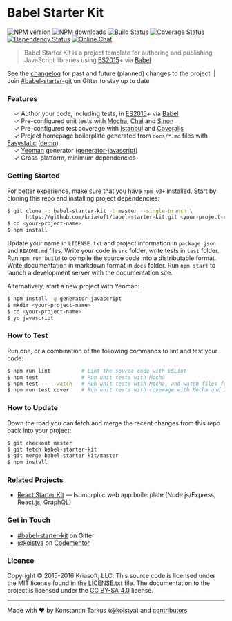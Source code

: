 # Babel Starter Kit

[![NPM version](http://img.shields.io/npm/v/generator-javascript.svg?style=flat-square)](https://www.npmjs.com/package/generator-javascript)
[![NPM downloads](http://img.shields.io/npm/dm/generator-javascript.svg?style=flat-square)](https://www.npmjs.com/package/generator-javascript)
[![Build Status](http://img.shields.io/travis/kriasoft/babel-starter-kit/master.svg?style=flat-square)](https://travis-ci.org/kriasoft/babel-starter-kit)
[![Coverage Status](https://img.shields.io/coveralls/kriasoft/babel-starter-kit.svg?style=flat-square)](https://coveralls.io/github/kriasoft/babel-starter-kit)
[![Dependency Status](http://img.shields.io/david/dev/kriasoft/babel-starter-kit.svg?style=flat-square)](https://david-dm.org/kriasoft/babel-starter-kit#info=devDependencies)
[![Online Chat](http://img.shields.io/badge/chat_room-%23babel--starter--kit-blue.svg?style=flat-square)](https://gitter.im/kriasoft/babel-starter-kit)

> Babel Starter Kit is a project template for authoring and publishing JavaScript libraries using
> [ES2015](https://babeljs.io/docs/learn-es2015/)+ via [Babel](https://babeljs.io/)

See the [changelog](CHANGELOG.md) for past and future (planned) changes to the project &nbsp;|&nbsp;
Join [#babel-starter-git](https://gitter.im/kriasoft/babel-starter-kit) on Gitter to stay up to date

### Features

&nbsp; &nbsp; ✓ Author your code, including tests, in [ES2015](https://babeljs.io/docs/learn-es2015/)+ via [Babel](http://babeljs.io/)<br>
&nbsp; &nbsp; ✓ Pre-configured unit tests with [Mocha](http://mochajs.org/), [Chai](http://chaijs.com/) and [Sinon](http://sinonjs.org/)<br>
&nbsp; &nbsp; ✓ Pre-configured test coverage with [Istanbul](https://github.com/gotwarlost/istanbul) and [Coveralls](https://coveralls.io/)<br>
&nbsp; &nbsp; ✓ Project homepage boilerplate generated from `docs/*.md` files with [Easystatic](https://easystatic.com) ([demo](http://www.kriasoft.com/babel-starter-kit/))<br>
&nbsp; &nbsp; ✓ [Yeoman](http://yeoman.io/) generator ([generator-javascript](https://github.com/kriasoft/babel-starter-kit/tree/yeoman-generator))<br>
&nbsp; &nbsp; ✓ Cross-platform, minimum dependencies<br>

### Getting Started

For better experience, make sure that you have `npm v3+` installed. Start by cloning this repo and
installing project dependencies:

```sh
$ git clone -o babel-starter-kit -b master --single-branch \
      https://github.com/kriasoft/babel-starter-kit.git <your-project-name>
$ cd <your-project-name>
$ npm install
```

Update your name in `LICENSE.txt` and project information in `package.json` and `README.md` files.
Write your code in `src` folder, write tests in `test` folder. Run `npm run build` to compile the
source code into a distributable format. Write documentation in markdown format in `docs` folder.
Run `npm start` to launch a development server with the documentation site.

Alternatively, start a new project with Yeoman:

```sh
$ npm install -g generator-javascript
$ mkdir <your-project-name>
$ cd <your-project-name>
$ yo javascript
```

### How to Test

Run one, or a combination of the following commands to lint and test your code:

```sh
$ npm run lint          # Lint the source code with ESLint
$ npm test              # Run unit tests with Mocha
$ npm test -- --watch   # Run unit tests wtih Mocha, and watch files for changes
$ npm run test:cover    # Run unit tests with coverage with Mocha and Istanbul
```

### How to Update

Down the road you can fetch and merge the recent changes from this repo back into your project:

```sh
$ git checkout master
$ git fetch babel-starter-kit
$ git merge babel-starter-kit/master
$ npm install
```

### Related Projects

* [React Starter Kit](https://github.com/kriasoft/react-starter-kit) — Isomorphic web app boilerplate (Node.js/Express, React.js, GraphQL)

### Get in Touch

 * [#babel-starter-kit](https://gitter.im/kriasoft/babel-starter-kit) on Gitter
 * [@koistya](https://twitter.com/koistya) on [Codementor](https://www.codementor.io/koistya)

### License

Copyright © 2015-2016 Kriasoft, LLC. This source code is licensed under the MIT license found in
the [LICENSE.txt](https://github.com/kriasoft/react-starter-kit/blob/master/LICENSE.txt) file.
The documentation to the project is licensed under the [CC BY-SA 4.0](http://creativecommons.org/licenses/by-sa/4.0/)
license.

---
Made with ♥ by Konstantin Tarkus ([@koistya](https://twitter.com/koistya)) and [contributors](https://github.com/kriasoft/babel-starter-kit/graphs/contributors)
